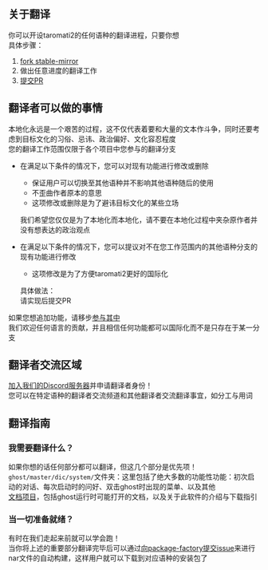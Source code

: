 ## 关于翻译  
你可以开设taromati2的任何语种的翻译进程，只要你想  
具体步骤：  

1. [fork stable-mirror]( https://github.com/Taromati2/stable-mirror/fork )  
2. 做出任意进度的翻译工作  
3. [提交PR]( https://github.com/Taromati2/stable-mirror/compare )  

## 翻译者可以做的事情  
本地化永远是一个艰苦的过程，这不仅代表着要和大量的文本作斗争，同时还要考虑到目标文化的习俗、忌讳、政治偏好、文化容忍程度  
您的翻译工作范围仅限于各个项目中您参与的翻译分支  

* 在满足以下条件的情况下，您可以对现有功能进行修改或删除  

	- 保证用户可以切换至其他语种并不影响其他语种随后的使用  
	- 不歪曲作者原本的意思  
	- 这项修改或删除是为了避讳目标文化的某些立场  

  我们希望您仅仅是为了本地化而本地化，请不要在本地化过程中夹杂原作者并没有想表达的政治观点  

* 在满足以下条件的情况下，您可以提议对不在您工作范围内的其他语种分支的现有功能进行修改  

	- 这项修改是为了方便taromati2更好的国际化  

  具体做法：  
  请实现后提交PR  

如果您想追加功能，请移步[参与其中]( https://github.com/Taromati2/Taromati2#%E6%88%91%E8%AF%A5%E5%A6%82%E4%BD%95%E5%8F%82%E4%B8%8E%E5%BC%80%E5%8F%91 )  
我们欢迎任何语言的贡献，并且相信任何功能都可以国际化而不是只存在于某一分支  

## 翻译者交流区域  
[加入我们的Discord服务器]( https://bit.ly/TaroDiscordServer )并申请翻译者身份！  
您可以在特定语种的翻译者交流频道和其他翻译者交流翻译事宜，如分工与用词  

## 翻译指南  

### 我需要翻译什么？  
如果你想的话任何部分都可以翻译，但这几个部分是优先项！  
`ghost/master/dic/system/`文件夹：这里包括了绝大多数的功能性功能：初次启动的对话、每次启动时的问好、双击ghost时出现的菜单、以及其他  
[文档项目]( https://github.com/Taromati2/Taromati2 )，包括ghost运行时可能打开的文档，以及关于此软件的介绍与下载指引  

### 当一切准备就绪？
有时在我们走起来前就可以学会跑！  
当你将上述的重要部分翻译完毕后可以通过[向package-factory提交issue]( https://github.com/Taromati2/package-factory/issues/new/choose )来进行nar文件的自动构建，这样用户就可以下载到对应语种的安装包了  

